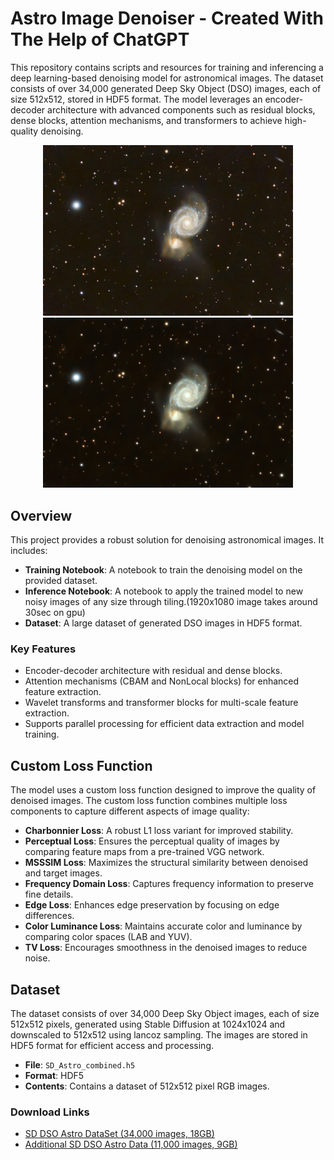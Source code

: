 <!DOCTYPE html>

<h1>Astro Image Denoiser - Created With The Help of ChatGPT</h1>

<p>This repository contains scripts and resources for training and inferencing a deep learning-based denoising model for astronomical images. The dataset consists of over 34,000 generated Deep Sky Object (DSO) images, each of size 512x512, stored in HDF5 format. The model leverages an encoder-decoder architecture with advanced components such as residual blocks, dense blocks, attention mechanisms, and transformers to achieve high-quality denoising.</p>

<div style="text-align:center;">
    <img src="astro8 (1).jpg" alt="Original Image" width="400"/>
    <img src="denoised_astro8 (1).png" alt="Denoised Image" width="400"/>
</div>

<h2>Overview</h2>

<p>This project provides a robust solution for denoising astronomical images. It includes:</p>
<ul>
    <li><strong>Training Notebook</strong>: A notebook to train the denoising model on the provided dataset.</li>
    <li><strong>Inference Notebook</strong>: A notebook to apply the trained model to new noisy images of any size through tiling.(1920x1080 image takes around 30sec on gpu)</li>
    <li><strong>Dataset</strong>: A large dataset of generated DSO images in HDF5 format.</li>
</ul>

<h3>Key Features</h3>
<ul>
    <li>Encoder-decoder architecture with residual and dense blocks.</li>
    <li>Attention mechanisms (CBAM and NonLocal blocks) for enhanced feature extraction.</li>
    <li>Wavelet transforms and transformer blocks for multi-scale feature extraction.</li>
    <li>Supports parallel processing for efficient data extraction and model training.</li>
</ul>

<h2>Custom Loss Function</h2>

<p>The model uses a custom loss function designed to improve the quality of denoised images. The custom loss function combines multiple loss components to capture different aspects of image quality:</p>
<ul>
    <li><strong>Charbonnier Loss</strong>: A robust L1 loss variant for improved stability.</li>
    <li><strong>Perceptual Loss</strong>: Ensures the perceptual quality of images by comparing feature maps from a pre-trained VGG network.</li>
    <li><strong>MSSSIM Loss</strong>: Maximizes the structural similarity between denoised and target images.</li>
    <li><strong>Frequency Domain Loss</strong>: Captures frequency information to preserve fine details.</li>
    <li><strong>Edge Loss</strong>: Enhances edge preservation by focusing on edge differences.</li>
    <li><strong>Color Luminance Loss</strong>: Maintains accurate color and luminance by comparing color spaces (LAB and YUV).</li>
    <li><strong>TV Loss</strong>: Encourages smoothness in the denoised images to reduce noise.</li>
</ul>

<h2>Dataset</h2>

<p>The dataset consists of over 34,000 Deep Sky Object images, each of size 512x512 pixels, generated using Stable Diffusion at 1024x1024 and downscaled to 512x512 using lancoz sampling. The images are stored in HDF5 format for efficient access and processing.</p>

<ul>
    <li><strong>File</strong>: <code>SD_Astro_combined.h5</code></li>
    <li><strong>Format</strong>: HDF5</li>
    <li><strong>Contents</strong>: Contains a dataset of 512x512 pixel RGB images.</li>
</ul>

<h3>Download Links</h3>
<ul>
    <li><a href="https://drive.google.com/file/d/14yLiI7R8ghl0BlAGMSgMEuafA9t9Whxa/view?usp=sharing">SD DSO Astro DataSet (34,000 images, 18GB)</a></li>
    <li><a href="https://drive.google.com/file/d/1x0B4vog2sqJ4P-kJOKpYupuR0hwkbTMs/view?usp=drive_link">Additional SD DSO Astro Data (11,000 images, 9GB)</a></li>
</ul>

</body>
</html>
